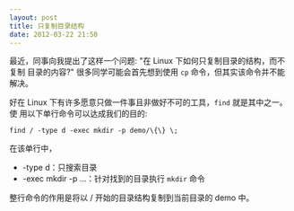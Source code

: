 ```yaml
---
layout: post
title: 只复制目录结构
date: 2012-03-22 21:50
---
```


最近，同事向我提出了这样一个问题: "在 Linux 下如何只复制目录的结构，而不复制
目录的内容?" 很多同学可能会首先想到使用 `cp` 命令，但其实该命令并不能解决。
<!--more-->

好在 Linux 下有许多愿意只做一件事且非做好不可的工具，`find` 就是其中之一。使
用以下单行命令可以达成我们的目的:

    find / -type d -exec mkdir -p demo/\{\} \;

在该单行中，

+ -type d：只搜索目录
+ -exec mkdir -p ...：针对找到的目录执行 `mkdir` 命令

整行命令的作用是将以 / 开始的目录结构复制到当前目录的 demo 中。
